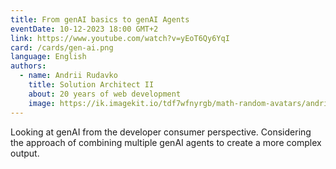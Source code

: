 ```yaml
---
title: From genAI basics to genAI Agents
eventDate: 10-12-2023 18:00 GMT+2
link: https://www.youtube.com/watch?v=yEoT6Qy6YqI
card: /cards/gen-ai.png
language: English
authors:
  - name: Andrii Rudavko
    title: Solution Architect II
    about: 20 years of web development
    image: https://ik.imagekit.io/tdf7wfnyrgb/math-random-avatars/andrill_rudavko_xdbEZ7Vii.png?tr=w-200,h-200,fo-face
---
```


Looking at genAI from the developer consumer perspective. Considering the approach of combining multiple genAI agents to create a more complex output.
